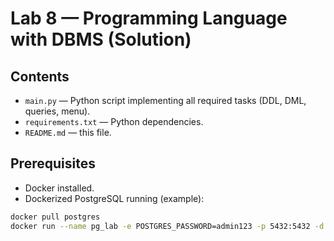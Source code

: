 # Lab 8 — Programming Language with DBMS (Solution)

## Contents
- `main.py` — Python script implementing all required tasks (DDL, DML, queries, menu).
- `requirements.txt` — Python dependencies.
- `README.md` — this file.

## Prerequisites
- Docker installed.
- Dockerized PostgreSQL running (example):
```bash
docker pull postgres
docker run --name pg_lab -e POSTGRES_PASSWORD=admin123 -p 5432:5432 -d postgres
